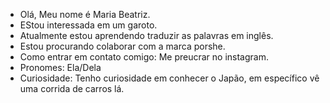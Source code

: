 - Olá, Meu nome é Maria Beatriz.
- EStou interessada em um garoto.
- Atualmente estou aprendendo traduzir as palavras em inglês.
- Estou procurando colaborar com a marca porshe.
- Como entrar em contato comigo: Me preucrar no instagram.
- Pronomes: Ela/Dela
- Curiosidade: Tenho curiosidade em conhecer o Japão, em específico vê uma corrida de carros lá.

<!---
0MariaBeatriz9/0MariaBeatriz9 is a ✨ special ✨ repository because its `README.md` (this file) appears on your GitHub profile.
You can click the Preview link to take a look at your changes.
--->

